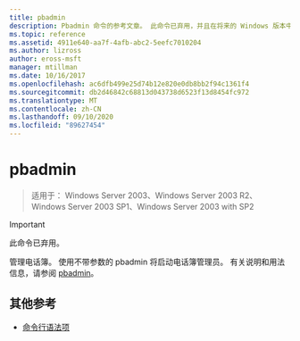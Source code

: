 ```yaml
---
title: pbadmin
description: Pbadmin 命令的参考文章。 此命令已弃用，并且在将来的 Windows 版本中不保证其受支持。
ms.topic: reference
ms.assetid: 4911e640-aa7f-4afb-abc2-5eefc7010204
ms.author: lizross
author: eross-msft
manager: mtillman
ms.date: 10/16/2017
ms.openlocfilehash: ac6dfb499e25d74b12e820e0db8bb2f94c1361f4
ms.sourcegitcommit: db2d46842c68813d043738d6523f13d8454fc972
ms.translationtype: MT
ms.contentlocale: zh-CN
ms.lasthandoff: 09/10/2020
ms.locfileid: "89627454"
---
```

# <a name="pbadmin"></a>pbadmin

> 适用于： Windows Server 2003、Windows Server 2003 R2、Windows Server 2003 SP1、Windows Server 2003 with SP2

>[!IMPORTANT]
> 此命令已弃用。

管理电话簿。 使用不带参数的 pbadmin 将启动电话簿管理员。 有关说明和用法信息，请参阅 [pbadmin](/previous-versions/orphan-topics/ws.10/cc755767(v=ws.10))。

## <a name="additional-references"></a>其他参考

- [命令行语法项](command-line-syntax-key.md)
